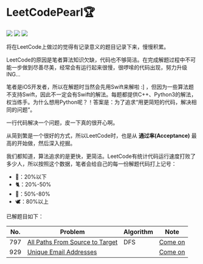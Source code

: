 # LeetCodePearl🏆

![](https://img.shields.io/badge/Player-Chris_Cheung-blue.svg) ![](https://img.shields.io/badge/Language-%20C/C++/Python3/Swift%20-orange.svg) ![](https://img.shields.io/badge/Status-Updating-brightgreen.svg)

将在LeetCode上做过的觉得有记录意义的题目记录下来，慢慢积累。

LeetCode的原因是笔者算法知识欠缺，代码也不够简洁。在完成解题过程中不可能一步做到尽善尽美，经常会有运行起来很慢，很啰嗦的代码出现，努力升级ING...

笔者是iOS开发者，所以在解题时当然会先用Swift来解啦 :] ，但因为一些算法题不支持Swift，因此不一定会有Swift的解法。每题都提供C++、Python3的解法，权当练手。为什么想用Python呢？！答案是：为了追求“用更简短的代码，解决相同的问题”。

一行代码解决一个问题，皮一下真的很开心啊。

从简到繁是一个很好的方式，所以LeetCode时，也是从 **通过率(Acceptance)** 最高的开始做，然后深入挖掘。

我们都知道，算法追求的是更快，更简洁。LeetCode有统计代码运行速度打败了多少人，所以按照这个数据，笔者会给自己的每一份解题代码打上记号：

* 🐌：20%以下
* 🐈：20%-50%
* 🐎：50%-80%
* 🕊️：80%以上

已解题目如下：

| No.  | Problem                                                      | Algorithm | Note                                                         |
| ---- | ------------------------------------------------------------ | --------- | ------------------------------------------------------------ |
| 797  | [All Paths From Source to Target](https://leetcode.com/problems/all-paths-from-source-to-target/description/) | DFS       | [Come on](https://github.com/objchris/LeetCodePearl/tree/master/797.All%20Paths%20From%20Source%20to%20Target) |
| 929  | [Unique Email Addresses](https://leetcode.com/problems/unique-email-addresses/) |           | [Come on](https://github.com/objchris/LeetCodePearl/tree/master/929.Unique%20Email%20Addresses) |

